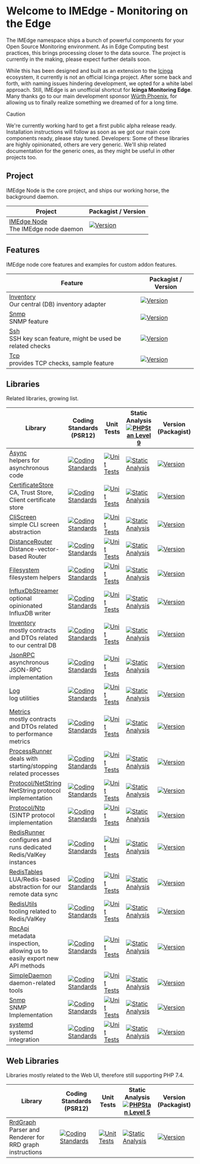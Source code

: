 Welcome to IMEdge - Monitoring on the Edge
==========================================

The IMEdge namespace ships a bunch of powerful components for your Open Source Monitoring environment.
As in Edge Computing best practices, this brings processing closer to the data source. The project is
currently in the making, please expect further details soon.

While this has been designed and built as an extension to the [Icinga](https://icinga.com) ecosystem,
it currently is not an official Icinga project. After some back and forth, with naming issues hindering
development, we opted for a white label approach. Still, IMEdge is an unofficial shortcut for **Icinga
Monitoring Edge**. Many thanks go to our main development sponsor [Würth Phoenix](https://www.wuerth-phoenix.com/de/produkt/unified-monitoring/),
for allowing us to finally realize something we dreamed of for a long time.

> [!CAUTION]
> We're currently working hard to get a first public alpha release ready. Installation instructions
> will follow as soon as we got our main core components ready, please stay tuned. Developers: Some of
> these libraries are highly opinionated, others are very generic. We'll ship related documentation for
> the generic ones, as they might be useful in other projects too.

Project
-------

IMEdge Node is the core project, and ships our working horse, the background daemon.

| Project                                                                | Packagist / Version                                                                                  |
|------------------------------------------------------------------------|------------------------------------------------------------------------------------------------------|
| [IMEdge Node](https://github.com/im-edge/)<br />The IMEdge node daemon | [![Version](https://poser.pugx.org/imedge/node/version)](https://packagist.org/packages/imedge/node) |

Features
--------

IMEdge node core features and examples for custom addon features.

| Feature                                                                                                  | Packagist / Version                                                                                                            |
|----------------------------------------------------------------------------------------------------------|--------------------------------------------------------------------------------------------------------------------------------|
| [Inventory](https://github.com/im-edge/inventory-feature)<br />Our central (DB) inventory adapter        | [![Version](https://poser.pugx.org/imedge/inventory-feature/version)](https://packagist.org/packages/imedge/inventory-feature) |
| [Snmp](https://github.com/im-edge/snmp-feature)<br />SNMP feature                                        | [![Version](https://poser.pugx.org/imedge/snmp-feature/version)](https://packagist.org/packages/imedge/snmp-feature)           |
| [Ssh](https://github.com/im-edge/ssh-feature)<br />SSH key scan feature, might be used be related checks | [![Version](https://poser.pugx.org/imedge/ssh-feature/version)](https://packagist.org/packages/imedge/ssh-feature)             |
| [Tcp](https://github.com/im-edge/tcp-feature)<br />provides TCP checks, sample feature                   | [![Version](https://poser.pugx.org/imedge/tcp-feature/version)](https://packagist.org/packages/imedge/tcp-feature)             |

Libraries
---------

Related libraries, growing list.

| Library                                                                                                             | Coding Standards<br />(PSR12)                                                                                                                                                                             | Unit Tests                                                                                                                                                                              | Static Analysis<br />[![PHPStan Level 9](https://img.shields.io/badge/PHPStan-level%209-brightgreen.svg?style=flat)](https://phpstan.org/)                                                             | Version<br />(Packagist)                                                                                                         |
|---------------------------------------------------------------------------------------------------------------------|-----------------------------------------------------------------------------------------------------------------------------------------------------------------------------------------------------------|-----------------------------------------------------------------------------------------------------------------------------------------------------------------------------------------|--------------------------------------------------------------------------------------------------------------------------------------------------------------------------------------------------------|----------------------------------------------------------------------------------------------------------------------------------|
| [Async](https://github.com/im-edge/async)<br />helpers for asynchronous code                                        | [![Coding Standards](https://github.com/im-edge/async/actions/workflows/CodingStandards.yml/badge.svg)](https://github.com/im-edge/async/actions/workflows/CodingStandards.yml)                           | [![Unit Tests](https://github.com/im-edge/async/actions/workflows/UnitTests.yml/badge.svg)](https://github.com/im-edge/async/actions/workflows/UnitTests.yml)                           | [![Static Analysis](https://github.com/im-edge/async/actions/workflows/StaticAnalysis.yml/badge.svg)](https://github.com/im-edge/async/actions/workflows/StaticAnalysis.yml)                           | [![Version](https://poser.pugx.org/imedge/async/version)](https://packagist.org/packages/imedge/async)                           |
| [CertificateStore](https://github.com/im-edge/certificate-store)<br />CA, Trust Store, Client certificate store     | [![Coding Standards](https://github.com/im-edge/certificate-store/actions/workflows/CodingStandards.yml/badge.svg)](https://github.com/im-edge/certificate-store/actions/workflows/CodingStandards.yml)   | [![Unit Tests](https://github.com/im-edge/certificate-store/actions/workflows/UnitTests.yml/badge.svg)](https://github.com/im-edge/certificate-store/actions/workflows/UnitTests.yml)   | [![Static Analysis](https://github.com/im-edge/certificate-store/actions/workflows/StaticAnalysis.yml/badge.svg)](https://github.com/im-edge/certificate-store/actions/workflows/StaticAnalysis.yml)   | [![Version](https://poser.pugx.org/imedge/certificate-store/version)](https://packagist.org/packages/imedge/certificate-store)   |
| [CliScreen](https://github.com/im-edge/cli-screen)<br />simple CLI screen abstraction                               | [![Coding Standards](https://github.com/im-edge/cli-screen/actions/workflows/CodingStandards.yml/badge.svg)](https://github.com/im-edge/cli-screen/actions/workflows/CodingStandards.yml)                 | [![Unit Tests](https://github.com/im-edge/cli-screen/actions/workflows/UnitTests.yml/badge.svg)](https://github.com/im-edge/cli-screen/actions/workflows/UnitTests.yml)                 | [![Static Analysis](https://github.com/im-edge/cli-screen/actions/workflows/StaticAnalysis.yml/badge.svg)](https://github.com/im-edge/cli-screen/actions/workflows/StaticAnalysis.yml)                 | [![Version](https://poser.pugx.org/imedge/cli-screen/version)](https://packagist.org/packages/imedge/cli-screen)                 |
| [DistanceRouter](https://github.com/im-edge/distance-router)<br />Distance-vector-based Router                      | [![Coding Standards](https://github.com/im-edge/distance-router/actions/workflows/CodingStandards.yml/badge.svg)](https://github.com/im-edge/distance-router/actions/workflows/CodingStandards.yml)       | [![Unit Tests](https://github.com/im-edge/distance-router/actions/workflows/UnitTests.yml/badge.svg)](https://github.com/im-edge/distance-router/actions/workflows/UnitTests.yml)       | [![Static Analysis](https://github.com/im-edge/distance-router/actions/workflows/StaticAnalysis.yml/badge.svg)](https://github.com/im-edge/distance-router/actions/workflows/StaticAnalysis.yml)       | [![Version](https://poser.pugx.org/imedge/distance-router/version)](https://packagist.org/packages/imedge/distance-router)       |
| [Filesystem](https://github.com/im-edge/filesystem)<br />filesystem helpers                                         | [![Coding Standards](https://github.com/im-edge/filesystem/actions/workflows/CodingStandards.yml/badge.svg)](https://github.com/im-edge/filesystem/actions/workflows/CodingStandards.yml)                 | [![Unit Tests](https://github.com/im-edge/filesystem/actions/workflows/UnitTests.yml/badge.svg)](https://github.com/im-edge/filesystem/actions/workflows/UnitTests.yml)                 | [![Static Analysis](https://github.com/im-edge/filesystem/actions/workflows/StaticAnalysis.yml/badge.svg)](https://github.com/im-edge/filesystem/actions/workflows/StaticAnalysis.yml)                 | [![Version](https://poser.pugx.org/imedge/filesystem/version)](https://packagist.org/packages/imedge/filesystem)                 |
| [InfluxDbStreamer](https://github.com/im-edge/influxdb-streamer)<br />optional opinionated InfluxDB writer          | [![Coding Standards](https://github.com/im-edge/influxdb-streamer/actions/workflows/CodingStandards.yml/badge.svg)](https://github.com/im-edge/influxdb-streamer/actions/workflows/CodingStandards.yml)   | [![Unit Tests](https://github.com/im-edge/influxdb-streamer/actions/workflows/UnitTests.yml/badge.svg)](https://github.com/im-edge/influxdb-streamer/actions/workflows/UnitTests.yml)   | [![Static Analysis](https://github.com/im-edge/influxdb-streamer/actions/workflows/StaticAnalysis.yml/badge.svg)](https://github.com/im-edge/influxdb-streamer/actions/workflows/StaticAnalysis.yml)   | [![Version](https://poser.pugx.org/imedge/influxdb-streamer/version)](https://packagist.org/packages/imedge/influxdb-streamer)   |
| [Inventory](https://github.com/im-edge/inventory)<br />mostly contracts and DTOs related to our central DB          | [![Coding Standards](https://github.com/im-edge/inventory/actions/workflows/CodingStandards.yml/badge.svg)](https://github.com/im-edge/inventory/actions/workflows/CodingStandards.yml)                   | [![Unit Tests](https://github.com/im-edge/inventory/actions/workflows/UnitTests.yml/badge.svg)](https://github.com/im-edge/inventory/actions/workflows/UnitTests.yml)                   | [![Static Analysis](https://github.com/im-edge/inventory/actions/workflows/StaticAnalysis.yml/badge.svg)](https://github.com/im-edge/inventory/actions/workflows/StaticAnalysis.yml)                   | [![Version](https://poser.pugx.org/imedge/inventory/version)](https://packagist.org/packages/imedge/inventory)                   |
| [JsonRPC](https://github.com/im-edge/jsonrpc)<br />asynchronous JSON-RPC implementation                             | [![Coding Standards](https://github.com/im-edge/jsonrpc/actions/workflows/CodingStandards.yml/badge.svg)](https://github.com/im-edge/jsonrpc/actions/workflows/CodingStandards.yml)                       | [![Unit Tests](https://github.com/im-edge/jsonrpc/actions/workflows/UnitTests.yml/badge.svg)](https://github.com/im-edge/jsonrpc/actions/workflows/UnitTests.yml)                       | [![Static Analysis](https://github.com/im-edge/jsonrpc/actions/workflows/StaticAnalysis.yml/badge.svg)](https://github.com/im-edge/jsonrpc/actions/workflows/StaticAnalysis.yml)                       | [![Version](https://poser.pugx.org/imedge/jsonrpc/version)](https://packagist.org/packages/imedge/jsonrpc)                       |
| [Log](https://github.com/im-edge/log)<br />log utilities                                                            | [![Coding Standards](https://github.com/im-edge/log/actions/workflows/CodingStandards.yml/badge.svg)](https://github.com/im-edge/log/actions/workflows/CodingStandards.yml)                               | [![Unit Tests](https://github.com/im-edge/log/actions/workflows/UnitTests.yml/badge.svg)](https://github.com/im-edge/log/actions/workflows/UnitTests.yml)                               | [![Static Analysis](https://github.com/im-edge/log/actions/workflows/StaticAnalysis.yml/badge.svg)](https://github.com/im-edge/log/actions/workflows/StaticAnalysis.yml)                               | [![Version](https://poser.pugx.org/imedge/log/version)](https://packagist.org/packages/imedge/log)                               |
| [Metrics](https://github.com/im-edge/metrics)<br />mostly contracts and DTOs related to performance metrics         | [![Coding Standards](https://github.com/im-edge/metrics/actions/workflows/CodingStandards.yml/badge.svg)](https://github.com/im-edge/metrics/actions/workflows/CodingStandards.yml)                       | [![Unit Tests](https://github.com/im-edge/metrics/actions/workflows/UnitTests.yml/badge.svg)](https://github.com/im-edge/metrics/actions/workflows/UnitTests.yml)                       | [![Static Analysis](https://github.com/im-edge/metrics/actions/workflows/StaticAnalysis.yml/badge.svg)](https://github.com/im-edge/metrics/actions/workflows/StaticAnalysis.yml)                       | [![Version](https://poser.pugx.org/imedge/metrics/version)](https://packagist.org/packages/imedge/metrics)                       |
| [ProcessRunner](https://github.com/im-edge/process-runner)<br />deals with starting/stopping related processes      | [![Coding Standards](https://github.com/im-edge/process-runner/actions/workflows/CodingStandards.yml/badge.svg)](https://github.com/im-edge/process-runner/actions/workflows/CodingStandards.yml)         | [![Unit Tests](https://github.com/im-edge/process-runner/actions/workflows/UnitTests.yml/badge.svg)](https://github.com/im-edge/process-runner/actions/workflows/UnitTests.yml)         | [![Static Analysis](https://github.com/im-edge/process-runner/actions/workflows/StaticAnalysis.yml/badge.svg)](https://github.com/im-edge/process-runner/actions/workflows/StaticAnalysis.yml)         | [![Version](https://poser.pugx.org/imedge/process-runner/version)](https://packagist.org/packages/imedge/process-runner)         |
| [Protocol/NetString](https://github.com/im-edge/protocol-netstring)<br />NetString protocol implementation          | [![Coding Standards](https://github.com/im-edge/protocol-netstring/actions/workflows/CodingStandards.yml/badge.svg)](https://github.com/im-edge/protocol-netstring/actions/workflows/CodingStandards.yml) | [![Unit Tests](https://github.com/im-edge/protocol-netstring/actions/workflows/UnitTests.yml/badge.svg)](https://github.com/im-edge/protocol-netstring/actions/workflows/UnitTests.yml) | [![Static Analysis](https://github.com/im-edge/protocol-netstring/actions/workflows/StaticAnalysis.yml/badge.svg)](https://github.com/im-edge/protocol-netstring/actions/workflows/StaticAnalysis.yml) | [![Version](https://poser.pugx.org/imedge/protocol-netstring/version)](https://packagist.org/packages/imedge/protocol-netstring) |
| [Protocol/Ntp](https://github.com/im-edge/protocol-ntp)<br />(S)NTP protocol implementation                         | [![Coding Standards](https://github.com/im-edge/protocol-ntp/actions/workflows/CodingStandards.yml/badge.svg)](https://github.com/im-edge/protocol-ntp/actions/workflows/CodingStandards.yml)             | [![Unit Tests](https://github.com/im-edge/protocol-ntp/actions/workflows/UnitTests.yml/badge.svg)](https://github.com/im-edge/protocol-ntp/actions/workflows/UnitTests.yml)             | [![Static Analysis](https://github.com/im-edge/protocol-ntp/actions/workflows/StaticAnalysis.yml/badge.svg)](https://github.com/im-edge/protocol-ntp/actions/workflows/StaticAnalysis.yml)             | [![Version](https://poser.pugx.org/imedge/protocol-ntp/version)](https://packagist.org/packages/imedge/protocol-ntp)             |
| [RedisRunner](https://github.com/im-edge/redis-runner)<br />configures and runs dedicated Redis/ValKey instances    | [![Coding Standards](https://github.com/im-edge/redis-runner/actions/workflows/CodingStandards.yml/badge.svg)](https://github.com/im-edge/redis-runner/actions/workflows/CodingStandards.yml)             | [![Unit Tests](https://github.com/im-edge/redis-runner/actions/workflows/UnitTests.yml/badge.svg)](https://github.com/im-edge/redis-runner/actions/workflows/UnitTests.yml)             | [![Static Analysis](https://github.com/im-edge/redis-runner/actions/workflows/StaticAnalysis.yml/badge.svg)](https://github.com/im-edge/redis-runner/actions/workflows/StaticAnalysis.yml)             | [![Version](https://poser.pugx.org/imedge/redis-runner/version)](https://packagist.org/packages/imedge/redis-runner)             |
| [RedisTables](https://github.com/im-edge/redis-tables)<br />LUA/Redis-based abstraction for our remote data sync    | [![Coding Standards](https://github.com/im-edge/redis-tables/actions/workflows/CodingStandards.yml/badge.svg)](https://github.com/im-edge/redis-tables/actions/workflows/CodingStandards.yml)             | [![Unit Tests](https://github.com/im-edge/redis-tables/actions/workflows/UnitTests.yml/badge.svg)](https://github.com/im-edge/redis-tables/actions/workflows/UnitTests.yml)             | [![Static Analysis](https://github.com/im-edge/redis-tables/actions/workflows/StaticAnalysis.yml/badge.svg)](https://github.com/im-edge/redis-tables/actions/workflows/StaticAnalysis.yml)             | [![Version](https://poser.pugx.org/imedge/redis-tables/version)](https://packagist.org/packages/imedge/redis-tables)             |
| [RedisUtils](https://github.com/im-edge/redis-utils)<br />tooling related to Redis/ValKey                           | [![Coding Standards](https://github.com/im-edge/redis-utils/actions/workflows/CodingStandards.yml/badge.svg)](https://github.com/im-edge/redis-utils/actions/workflows/CodingStandards.yml)               | [![Unit Tests](https://github.com/im-edge/redis-utils/actions/workflows/UnitTests.yml/badge.svg)](https://github.com/im-edge/redis-utils/actions/workflows/UnitTests.yml)               | [![Static Analysis](https://github.com/im-edge/redis-utils/actions/workflows/StaticAnalysis.yml/badge.svg)](https://github.com/im-edge/redis-utils/actions/workflows/StaticAnalysis.yml)               | [![Version](https://poser.pugx.org/imedge/redis-utils/version)](https://packagist.org/packages/imedge/redis-utils)               |
| [RpcApi](https://github.com/im-edge/rpc-api)<br />metadata inspection, allowing us to easily export new API methods | [![Coding Standards](https://github.com/im-edge/rpc-api/actions/workflows/CodingStandards.yml/badge.svg)](https://github.com/im-edge/rpc-api/actions/workflows/CodingStandards.yml)                       | [![Unit Tests](https://github.com/im-edge/rpc-api/actions/workflows/UnitTests.yml/badge.svg)](https://github.com/im-edge/rpc-api/actions/workflows/UnitTests.yml)                       | [![Static Analysis](https://github.com/im-edge/rpc-api/actions/workflows/StaticAnalysis.yml/badge.svg)](https://github.com/im-edge/rpc-api/actions/workflows/StaticAnalysis.yml)                       | [![Version](https://poser.pugx.org/imedge/rpc-api/version)](https://packagist.org/packages/imedge/rpc-api)                       |
| [SimpleDaemon](https://github.com/im-edge/simple-daemon)<br />daemon-related tools                                  | [![Coding Standards](https://github.com/im-edge/simple-daemon/actions/workflows/CodingStandards.yml/badge.svg)](https://github.com/im-edge/simple-daemon/actions/workflows/CodingStandards.yml)           | [![Unit Tests](https://github.com/im-edge/simple-daemon/actions/workflows/UnitTests.yml/badge.svg)](https://github.com/im-edge/simple-daemon/actions/workflows/UnitTests.yml)           | [![Static Analysis](https://github.com/im-edge/simple-daemon/actions/workflows/StaticAnalysis.yml/badge.svg)](https://github.com/im-edge/simple-daemon/actions/workflows/StaticAnalysis.yml)           | [![Version](https://poser.pugx.org/imedge/simple-daemon/version)](https://packagist.org/packages/imedge/simple-daemon)           |
| [Snmp](https://github.com/im-edge/snmp)<br />SNMP Implementation                                                    | [![Coding Standards](https://github.com/im-edge/snmp/actions/workflows/CodingStandards.yml/badge.svg)](https://github.com/im-edge/snmp/actions/workflows/CodingStandards.yml)                             | [![Unit Tests](https://github.com/im-edge/snmp/actions/workflows/UnitTests.yml/badge.svg)](https://github.com/im-edge/snmp/actions/workflows/UnitTests.yml)                             | [![Static Analysis](https://github.com/im-edge/snmp/actions/workflows/StaticAnalysis.yml/badge.svg)](https://github.com/im-edge/snmp/actions/workflows/StaticAnalysis.yml)                             | [![Version](https://poser.pugx.org/imedge/snmp/version)](https://packagist.org/packages/imedge/snmp)                             |
| [systemd](https://github.com/im-edge/systemd)<br />systemd integration                                              | [![Coding Standards](https://github.com/im-edge/systemd/actions/workflows/CodingStandards.yml/badge.svg)](https://github.com/im-edge/systemd/actions/workflows/CodingStandards.yml)                       | [![Unit Tests](https://github.com/im-edge/systemd/actions/workflows/UnitTests.yml/badge.svg)](https://github.com/im-edge/systemd/actions/workflows/UnitTests.yml)                       | [![Static Analysis](https://github.com/im-edge/systemd/actions/workflows/StaticAnalysis.yml/badge.svg)](https://github.com/im-edge/systemd/actions/workflows/StaticAnalysis.yml)                       | [![Version](https://poser.pugx.org/imedge/systemd/version)](https://packagist.org/packages/imedge/systemd)                       |

Web Libraries
-------------

Libraries mostly related to the Web UI, therefore still supporting PHP 7.4.

| Library                                                                                            | Coding Standards<br />(PSR12)                                                                                                                                                         | Unit Tests                                                                                                                                                          | Static Analysis<br />[![PHPStan Level 5](https://img.shields.io/badge/PHPStan-level%205-brightgreen.svg?style=flat)](https://phpstan.org/)                                         | Version<br />(Packagist)                                                                                     |
|----------------------------------------------------------------------------------------------------|---------------------------------------------------------------------------------------------------------------------------------------------------------------------------------------|---------------------------------------------------------------------------------------------------------------------------------------------------------------------|------------------------------------------------------------------------------------------------------------------------------------------------------------------------------------|--------------------------------------------------------------------------------------------------------------|
| [RrdGraph](https://github.com/im-edge/rrdtool)<br />Parser and Renderer for RRD graph instructions | [![Coding Standards](https://github.com/im-edge/rrdgraph/actions/workflows/CodingStandards.yml/badge.svg)](https://github.com/im-edge/rrdgraph/actions/workflows/CodingStandards.yml) | [![Unit Tests](https://github.com/im-edge/rrdgraph/actions/workflows/UnitTests.yml/badge.svg)](https://github.com/im-edge/rrdgraph/actions/workflows/UnitTests.yml) | [![Static Analysis](https://github.com/im-edge/rrdgraph/actions/workflows/StaticAnalysis.yml/badge.svg)](https://github.com/im-edge/rrdgraph/actions/workflows/StaticAnalysis.yml) | [![Version](https://poser.pugx.org/imedge/rrdgraph/version)](https://packagist.org/packages/imedge/rrdgraph) |
